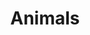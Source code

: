 ---
title: Animals
description: Animals are cute and awesome. Here are my pics.
weight: 1
featured_image: Wild Pig Baby.JPG
sort_by: image.Exif.Date
sort_order: desc
---